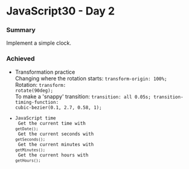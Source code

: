 # JavaScript30 - Day 2

### Summary 

Implement a simple clock.

### Achieved

* Transformation practice 
<br/>   Changing where the rotation starts: <code>transform-origin: 100%;</code>
<br/>   Rotation: <code>transform: rotate(90deg);</code>
<br/>   To make a 'snappy' transition: <code>transition: all 0.05s; transition-timing-function: cubic-bezier(0.1, 2.7, 0.58, 1);
* JavaScript time 
<br/>   Get the current time with <code>getDate();</code>
<br/>   Get the current seconds with <code>getSeconds();</code>
<br/>   Get the current minutes with <code>getMinutes();</code>
<br/>   Get the current hours with <code>getHours();</code>
